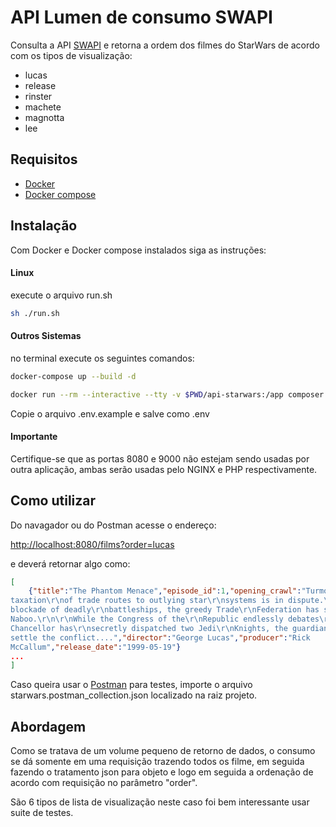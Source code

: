 # API Lumen de consumo SWAPI
Consulta a API [SWAPI](https://swapi.dev/)  e retorna a ordem dos filmes do StarWars de acordo com os tipos de visualização:

- lucas
- release
- rinster
- machete
- magnotta
- lee
  



## Requisitos

- [Docker](https://docs.docker.com/engine/install/) 
- [Docker compose](https://docs.docker.com/compose/install/) 


## Instalação

Com Docker e Docker compose instalados siga as instruções:

#### Linux

execute o arquivo run.sh
```bash
sh ./run.sh
```


#### Outros Sistemas

no terminal execute os seguintes comandos:

```bash
docker-compose up --build -d
```


```bash
docker run --rm --interactive --tty -v $PWD/api-starwars:/app composer install
```
Copie o arquivo .env.example e salve como .env


#### Importante
Certifique-se que as portas 8080 e 9000 não estejam sendo usadas por outra aplicação, ambas serão usadas pelo NGINX e PHP respectivamente. 


## Como utilizar

Do navagador ou do Postman acesse o endereço:

[http://localhost:8080/films?order=lucas](http://localhost:8080/films?order=lucas)

e deverá retornar algo como:

```json
[
    {"title":"The Phantom Menace","episode_id":1,"opening_crawl":"Turmoil has engulfed the\r\nGalactic Republic. The
taxation\r\nof trade routes to outlying star\r\nsystems is in dispute.\r\n\r\nHoping to resolve the matter\r\nwith a
blockade of deadly\r\nbattleships, the greedy Trade\r\nFederation has stopped all\r\nshipping to the small planet\r\nof
Naboo.\r\n\r\nWhile the Congress of the\r\nRepublic endlessly debates\r\nthis alarming chain of events,\r\nthe Supreme
Chancellor has\r\nsecretly dispatched two Jedi\r\nKnights, the guardians of\r\npeace and justice in the\r\ngalaxy, to
settle the conflict....","director":"George Lucas","producer":"Rick
McCallum","release_date":"1999-05-19"}
...
]
```

Caso queira usar o [Postman](https://www.postman.com/) para testes, importe o arquivo starwars.postman_collection.json localizado na raiz projeto.

 

## Abordagem
Como se tratava de um volume pequeno de retorno de dados, o consumo se dá somente em uma requisição trazendo todos os filme, em seguida fazendo o tratamento json para objeto e logo em seguida a ordenação de acordo com requisição no parâmetro "order".

São 6 tipos de lista de visualização neste caso foi bem interessante usar suite de testes.  

